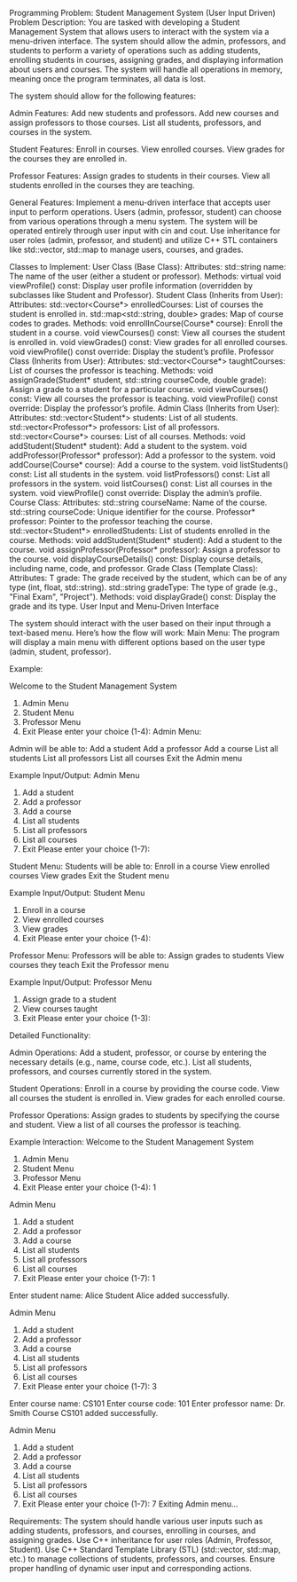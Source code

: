 Programming Problem: Student Management System (User Input Driven) Problem Description:
You are tasked with developing a Student Management System that allows users to interact with the system via a menu-driven interface. The system should allow the admin, professors, and students to perform a variety of operations such as adding students, enrolling students in courses, assigning grades, and displaying information about users and courses. The system will handle all operations in memory, meaning once the program terminates, all data is lost.

The system should allow for the following features:

Admin Features:
Add new students and professors.
Add new courses and assign professors to those courses.
List all students, professors, and courses in the system.

Student Features:
Enroll in courses.
View enrolled courses.
View grades for the courses they are enrolled in.

Professor Features:
Assign grades to students in their courses.
View all students enrolled in the courses they are teaching.

General Features:
Implement a menu-driven interface that accepts user input to perform operations.
Users (admin, professor, student) can choose from various operations through a menu system.
The system will be operated entirely through user input with cin and cout.
Use inheritance for user roles (admin, professor, and student) and utilize C++ STL containers like std::vector, std::map to manage users, courses, and grades.

Classes to Implement:
    User Class (Base Class):
        Attributes:
        std::string name: The name of the user (either a student or professor).
            Methods:
                virtual void viewProfile() const: Display user profile information (overridden by subclasses like Student and Professor).
    Student Class (Inherits from User):
        Attributes:
        std::vector<Course*> enrolledCourses: List of courses the student is enrolled in.
        std::map<std::string, double> grades: Map of course codes to grades.
            Methods:
                void enrollInCourse(Course* course): Enroll the student in a course.
                void viewCourses() const: View all courses the student is enrolled in.
                void viewGrades() const: View grades for all enrolled courses.
                void viewProfile() const override: Display the student’s profile.
            Professor Class (Inherits from User):
        Attributes:
        std::vector<Course*> taughtCourses: List of courses the professor is teaching.
            Methods:
                void assignGrade(Student* student, std::string courseCode, double grade): Assign a grade to a student for a particular course.
                void viewCourses() const: View all courses the professor is teaching.
                void viewProfile() const override: Display the professor’s profile.
    Admin Class (Inherits from User):
        Attributes:
        std::vector<Student*> students: List of all students.
        std::vector<Professor*> professors: List of all professors.
        std::vector<Course*> courses: List of all courses.
            Methods:
                void addStudent(Student* student): Add a student to the system.
                void addProfessor(Professor* professor): Add a professor to the system.
                void addCourse(Course* course): Add a course to the system.
                void listStudents() const: List all students in the system.
                void listProfessors() const: List all professors in the system.
                void listCourses() const: List all courses in the system.
                void viewProfile() const override: Display the admin’s profile.
    Course Class:
        Attributes:
        std::string courseName: Name of the course.
        std::string courseCode: Unique identifier for the course.
        Professor* professor: Pointer to the professor teaching the course.
        std::vector<Student*> enrolledStudents: List of students enrolled in the course.
            Methods:
                void addStudent(Student* student): Add a student to the course.
                void assignProfessor(Professor* professor): Assign a professor to the course.
                void displayCourseDetails() const: Display course details, including name, code, and professor.
    Grade Class (Template Class):
        Attributes:
        T grade: The grade received by the student, which can be of any type (int, float, std::string).
        std::string gradeType: The type of grade (e.g., "Final Exam", "Project").
            Methods:
                void displayGrade() const: Display the grade and its type.
                User Input and Menu-Driven Interface

The system should interact with the user based on their input through a text-based menu. Here’s how the flow will work:
Main Menu: The program will display a main menu with different options based on the user type (admin, student, professor).

Example:

Welcome to the Student Management System
1. Admin Menu
2. Student Menu
3. Professor Menu
4. Exit
Please enter your choice (1-4):
Admin Menu:

Admin will be able to:
Add a student
Add a professor
Add a course
List all students
List all professors
List all courses
Exit the Admin menu

Example Input/Output:
Admin Menu
1. Add a student
2. Add a professor
3. Add a course
4. List all students
5. List all professors
6. List all courses
7. Exit
Please enter your choice (1-7):

Student Menu:
Students will be able to:
Enroll in a course
View enrolled courses
View grades
Exit the Student menu

Example Input/Output:
Student Menu
1. Enroll in a course
2. View enrolled courses
3. View grades
4. Exit
Please enter your choice (1-4):

Professor Menu:
Professors will be able to:
Assign grades to students
View courses they teach
Exit the Professor menu

Example Input/Output:
Professor Menu
1. Assign grade to a student
2. View courses taught
3. Exit
Please enter your choice (1-3):

Detailed Functionality:

Admin Operations:
Add a student, professor, or course by entering the necessary details (e.g., name, course code, etc.).
List all students, professors, and courses currently stored in the system.

Student Operations:
Enroll in a course by providing the course code.
View all courses the student is enrolled in.
View grades for each enrolled course.

Professor Operations:
Assign grades to students by specifying the course and student.
View a list of all courses the professor is teaching.

Example Interaction:
Welcome to the Student Management System
1. Admin Menu
2. Student Menu
3. Professor Menu
4. Exit
Please enter your choice (1-4): 1

Admin Menu
1. Add a student
2. Add a professor
3. Add a course
4. List all students
5. List all professors
6. List all courses
7. Exit
Please enter your choice (1-7): 1

Enter student name: Alice
Student Alice added successfully.

Admin Menu
1. Add a student
2. Add a professor
3. Add a course
4. List all students
5. List all professors
6. List all courses
7. Exit
Please enter your choice (1-7): 3

Enter course name: CS101
Enter course code: 101
Enter professor name: Dr. Smith
Course CS101 added successfully.

Admin Menu
1. Add a student
2. Add a professor
3. Add a course
4. List all students
5. List all professors
6. List all courses
7. Exit
Please enter your choice (1-7): 7
Exiting Admin menu...

 

Requirements:
The system should handle various user inputs such as adding students, professors, and courses, enrolling in courses, and assigning grades.
Use C++ inheritance for user roles (Admin, Professor, Student).
Use C++ Standard Template Library (STL) (std::vector, std::map, etc.) to manage collections of students, professors, and courses.
Ensure proper handling of dynamic user input and corresponding actions.
